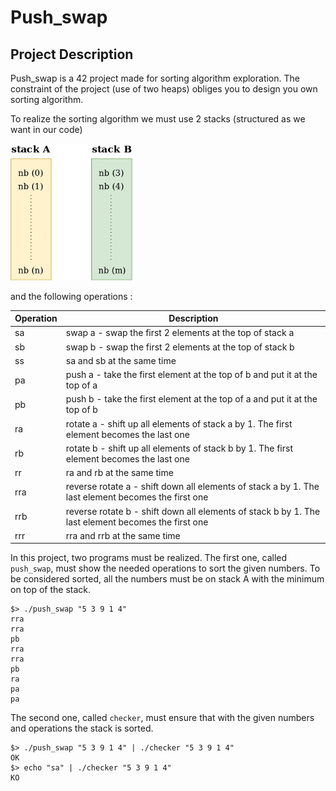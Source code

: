 # Push_swap

## Project Description

Push_swap is a 42 project made for sorting algorithm exploration. The constraint of the project (use of two heaps) obliges you to design you own sorting algorithm.

To realize the sorting algorithm we must use 2 stacks (structured as we want in our code) 

<img src="imgs/stacks.png" alt="drawing" width="200"/>

and the following operations :

| Operation | Description |
| --- | --- |
|sa  | swap a - swap the first 2 elements at the top of stack a|
|sb  | swap b - swap the first 2 elements at the top of stack b|
|ss  | sa and sb at the same time|
|pa  | push a - take the first element at the top of b and put it at the top of a|
|pb  | push b - take the first element at the top of a and put it at the top of b|
|ra  | rotate a - shift up all elements of stack a by 1. The first element becomes the last one|
|rb  | rotate b - shift up all elements of stack b by 1. The first element becomes the last one|
|rr  | ra and rb at the same time|
|rra | reverse rotate a - shift down all elements of stack a by 1. The last element becomes the first one|
|rrb | reverse rotate b - shift down all elements of stack b by 1. The last element becomes the first one|
|rrr | rra and rrb at the same time|

In this project, two programs must be realized. The first one, called `push_swap`, must show the needed operations to sort the given numbers. To be considered sorted, all the numbers must be on stack A with the minimum on top of the stack.

```
$> ./push_swap "5 3 9 1 4"
rra
rra
pb
rra
rra
pb
ra
pa
pa
```

The second one, called `checker`, must ensure that with the given numbers and operations the stack is sorted.

```
$> ./push_swap "5 3 9 1 4" | ./checker "5 3 9 1 4"
OK
$> echo "sa" | ./checker "5 3 9 1 4"
KO
```